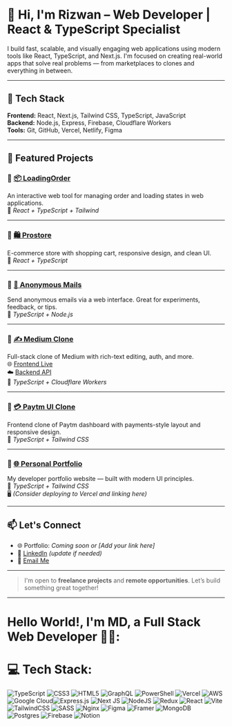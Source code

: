 # 👋 Hi, I'm Rizwan – Web Developer | React & TypeScript Specialist

I build fast, scalable, and visually engaging web applications using modern tools like React, TypeScript, and Next.js. I'm focused on creating real-world apps that solve real problems — from marketplaces to clones and everything in between.

---

## 🚀 Tech Stack

**Frontend:** React, Next.js, Tailwind CSS, TypeScript, JavaScript  
**Backend:** Node.js, Express, Firebase, Cloudflare Workers  
**Tools:** Git, GitHub, Vercel, Netlify, Figma

---

## 💼 Featured Projects

### 🔹 [📦 LoadingOrder](https://github.com/rizwandev99/LoadingOrder)
An interactive web tool for managing order and loading states in web applications.  
🔧 *React + TypeScript + Tailwind*

---

### 🔹 [🛍️ Prostore](https://github.com/rizwandev99/prostore)
E-commerce store with shopping cart, responsive design, and clean UI.  
🔧 *React + TypeScript*

---

### 🔹 [📧 Anonymous Mails](https://github.com/rizwandev99/anonymous-mails)
Send anonymous emails via a web interface. Great for experiments, feedback, or tips.  
🔧 *TypeScript + Node.js*

---

### 🔹 [✍️ Medium Clone](https://github.com/rizwandev99/aaa-medium-clone)
Full-stack clone of Medium with rich-text editing, auth, and more.  
🌐 [Frontend Live](https://aaa-medium-clone.vercel.app/signup)  
☁️ [Backend API](https://backend.rizwandev99.workers.dev)  
🔧 *TypeScript + Cloudflare Workers*

---

### 🔹 [💳 Paytm UI Clone](https://github.com/rizwandev99/aaa-paytm-project)
Frontend clone of Paytm dashboard with payments-style layout and responsive design.  
🔧 *TypeScript + Tailwind CSS*

---

### 🔹 [🌐 Personal Portfolio](https://github.com/rizwandev99/portfolio)
My developer portfolio website — built with modern UI principles.  
🔧 *TypeScript + Tailwind CSS*  
🖥️ *(Consider deploying to Vercel and linking here)*

---

## 📫 Let's Connect

- 🌐 Portfolio: *Coming soon or [Add your link here]*  
- 💼 [LinkedIn](https://linkedin.com/in/yourusername) *(update if needed)*  
- 📧 [Email Me](mailto:your@email.com)

---

> I'm open to **freelance projects** and **remote opportunities**. Let’s build something great together!

-----------------------------
# Hello World!, I'm MD, a Full Stack Web Developer 👋🏼:

# 💻 Tech Stack:
![TypeScript](https://img.shields.io/badge/typescript-%23007ACC.svg?style=for-the-badge&logo=typescript&logoColor=white) ![CSS3](https://img.shields.io/badge/css3-%231572B6.svg?style=for-the-badge&logo=css3&logoColor=white) ![HTML5](https://img.shields.io/badge/html5-%23E34F26.svg?style=for-the-badge&logo=html5&logoColor=white) ![GraphQL](https://img.shields.io/badge/-GraphQL-E10098?style=for-the-badge&logo=graphql&logoColor=white) ![PowerShell](https://img.shields.io/badge/PowerShell-%235391FE.svg?style=for-the-badge&logo=powershell&logoColor=white) ![Vercel](https://img.shields.io/badge/vercel-%23000000.svg?style=for-the-badge&logo=vercel&logoColor=white) ![AWS](https://img.shields.io/badge/AWS-%23FF9900.svg?style=for-the-badge&logo=amazon-aws&logoColor=white) ![Google Cloud](https://img.shields.io/badge/GoogleCloud-%234285F4.svg?style=for-the-badge&logo=google-cloud&logoColor=white)![Express.js](https://img.shields.io/badge/express.js-%23404d59.svg?style=for-the-badge&logo=express&logoColor=%2361DAFB) ![Next JS](https://img.shields.io/badge/Next-black?style=for-the-badge&logo=next.js&logoColor=white) ![NodeJS](https://img.shields.io/badge/node.js-6DA55F?style=for-the-badge&logo=node.js&logoColor=white) ![Redux](https://img.shields.io/badge/redux-%23593d88.svg?style=for-the-badge&logo=redux&logoColor=white) ![React](https://img.shields.io/badge/react-%2320232a.svg?style=for-the-badge&logo=react&logoColor=%2361DAFB) ![Vite](https://img.shields.io/badge/vite-%23646CFF.svg?style=for-the-badge&logo=vite&logoColor=white) ![TailwindCSS](https://img.shields.io/badge/tailwindcss-%2338B2AC.svg?style=for-the-badge&logo=tailwind-css&logoColor=white) ![SASS](https://img.shields.io/badge/SASS-hotpink.svg?style=for-the-badge&logo=SASS&logoColor=white) ![Nginx](https://img.shields.io/badge/nginx-%23009639.svg?style=for-the-badge&logo=nginx&logoColor=white) ![Figma](https://img.shields.io/badge/figma-%23F24E1E.svg?style=for-the-badge&logo=figma&logoColor=white) ![Framer](https://img.shields.io/badge/Framer-black?style=for-the-badge&logo=framer&logoColor=blue) ![MongoDB](https://img.shields.io/badge/MongoDB-%234ea94b.svg?style=for-the-badge&logo=mongodb&logoColor=white) ![Postgres](https://img.shields.io/badge/postgres-%23316192.svg?style=for-the-badge&logo=postgresql&logoColor=white) ![Firebase](https://img.shields.io/badge/Firebase-039BE5?style=for-the-badge&logo=Firebase&logoColor=white) ![Notion](https://img.shields.io/badge/Notion-%23000000.svg?style=for-the-badge&logo=notion&logoColor=white)
